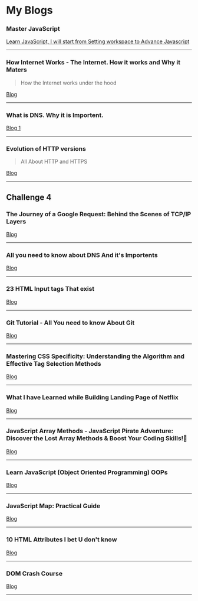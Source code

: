 
# My Blogs


### Master JavaScript

[Learn JavaScript, I will start from Setting workspace to Advance Javascript](https://gopal-nd.hashnode.dev/learn-javascript-i-will-start-from-setting-workspace-to-advance-javascript)

---

### How Internet Works - The Internet. How it works and Why it Maters

> How the Internet works under the hood

[Blog](https://gopal-nd.hashnode.dev/the-internet-how-it-works-and-why-it-maters)

---

### What is DNS. Why it is Importent.

[Blog 1](https://gopal-nd.hashnode.dev/types-of-dns-records-every-developer-should-know)

---

### Evolution of HTTP versions

> All About HTTP and HTTPS

[Blog](https://gopal-nd.hashnode.dev/evolution-of-http-versions)

---

## Challenge 4

### The Journey of a Google Request: Behind the Scenes of TCP/IP Layers

[Blog](https://learning-article-writing.hashnode.dev/the-journey-of-a-google-request-behind-the-scenes-of-tcpip-layers)

---

### All you need to know about DNS And it's Importents

[Blog](https://gopal-nd.hashnode.dev/what-is-dns-why-it-is-importent)

---

### 23 HTML Input tags That exist

[Blog](https://gopal-nd.hashnode.dev/23-html-input-tags-that-exist)

---

### Git Tutorial - All You need to know About Git 

[Blog](https://gopal-nd.hashnode.dev/git-tutorial)

---

### Mastering CSS Specificity: Understanding the Algorithm and Effective Tag Selection Methods

[Blog](https://gopal-nd.hashnode.dev/mastering-css-specificity-understanding-the-algorithm-and-effective-tag-selection-methods)

---

### What I have Learned while Building Landing Page of Netflix

[Blog](https://gopal-nd.hashnode.dev/what-i-have-learned-while-building-landing-page-of-netflix)

---

### JavaScript Array Methods - JavaScript Pirate Adventure: Discover the Lost Array Methods & Boost Your Coding Skills!💎

[Blog](https://gopal-nd.hashnode.dev/javascript-pirate-adventure-discover-the-lost-array-methods-boost-your-coding-skills)

---

### Learn JavaScript (Object Oriented Programming) OOPs

[Blog](https://gopal-nd.hashnode.dev/learn-javascript-object-oriented-programming-oops)

---

### JavaScript Map: Practical Guide

[Blog](https://gopal-nd.hashnode.dev/javascript-map-practical-guide)

---

### 10 HTML Attributes I bet U don't know

[Blog](https://learning-article-writing.hashnode.dev/10-html-attributes-i-bet-u-dont-know)

---

### DOM Crash Course

[Blog](https://gopal-nd.hashnode.dev/dom-crash-course)

---
